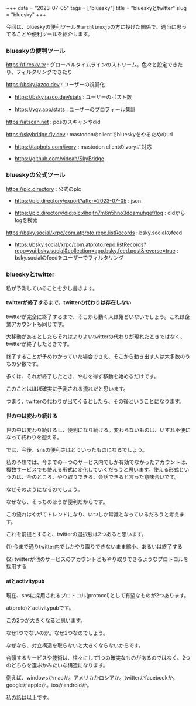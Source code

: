 +++
date = "2023-07-05"
tags = ["bluesky"]
title = "blueskyとtwitter"
slug = "bluesky"
+++

今回は、blueskyの便利ツールを`archlinuxjp`の方に投げた関係で、適当に思ってることや便利ツールを紹介します。

### blueskyの便利ツール

https://firesky.tv : グローバルタイムラインのストリーム。色々と設定できたり、フィルタリングできたり

https://bsky.jazco.dev : ユーザーの視覚化

- https://bsky.jazco.dev/stats : ユーザーのポスト数

- https://vqv.app/stats : ユーザーのプロフィール集計

https://atscan.net  :  pdsのスキャンやdid

https://skybridge.fly.dev : mastodonのclientでblueskyをやるためのurl

- https://tapbots.com/ivory : mastodon clientのivoryに対応

- https://github.com/videah/SkyBridge

### blueskyの公式ツール

https://plc.directory : 公式のplc

- https://plc.directory/export?after=2023-07-05 : json

- https://plc.directory/did:plc:4hqjfn7m6n5hno3doamuhgef/log : didからlogを検索

https://bsky.social/xrpc/com.atproto.repo.listRecords : bsky.socialのfeed

- https://bsky.social/xrpc/com.atproto.repo.listRecords?repo=yui.bsky.social&collection=app.bsky.feed.post&reverse=true : bsky.socialのfeedをユーザーでフィルタリング

### blueskyとtwitter

私が予測していることを少し書きます。

#### twitterが終了するまで、twitterの代わりは存在しない

twitterが完全に終了するまで、そこから動く人は殆どいないでしょう。これは企業アカウントも同じです。

大移動があるとしたらそれはよりよいtwitterの代わりが現れたときではなく、twitterが終了したときです。

終了することが予めわかっていた場合でさえ、そこから動き出す人は大多数のうちの少数です。

多くは、それが終了したとき、やむを得ず移動を始めるだけです。

このことはほぼ確実に予測される流れだと思います。

つまり、twitterの代わりが出てくるとしたら、その後ということになります。

#### 世の中は変わり続ける

世の中は変わり続けるし、便利になり続ける。変わらないものは、いずれ不便になって終わりを迎える。

では、今後、snsの便利さはどういったものになるでしょう。

私の予想では、今までの一つのサービス内でしか有効でなかったアカウントは、複数サービスでも使える形式に変化していくだろうと思います。使える形式というのは、今のところ、やり取りできる、会話できると言った意味合いです。

なぜそのようになるのでしょう。

なぜなら、そっちのほうが便利だからです。

この流れはやがてトレンドになり、いつしか常識となっているだろうと考えます。

これを前提とすると、twitterの選択肢は2つあると思います。

(1) 今まで通りtwitter内でしかやり取りできないまま縮小、あるいは終了する

(2) twitterが他のサービスのアカウントともやり取りできるようなプロトコルを採用する

#### atとactivitypub

現在、snsに採用されるプロトコル(protocol)として有望なものが2つあります。

at(proto)とactivitypubです。

この2つが大きくなると思います。

なぜ1つでないのか。なぜ2つなのでしょう。

なぜなら、対立構造を取らないと大きくならないからです。

台頭するサービスや技術は、往々にして1つの確実なものがあるのではなく、2つのどちらを選ぶかみたいな構造になります。

例えば、windowsかmacか。アメリカかロシアか。twitterかfacebookか。googleかappleか。iosかandroidか。

私の話は以上です。

